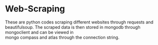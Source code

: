 # Web-Scraping
These are python codes scraping different websites through requests and beautifulsoup.
The scraped data is then stored in mongodb through mongoclient and can be viewed in\
mongo compass and atlas through the connection string.
